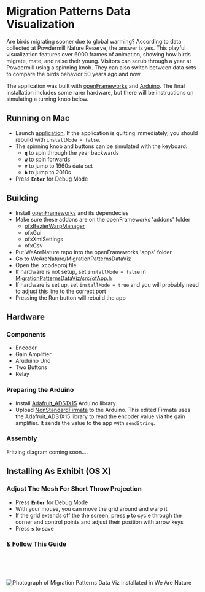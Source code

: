 # Migration Patterns Data Visualization

Are birds migrating sooner due to global warming? According to data collected at Powdermill Nature Reserve, the answer is yes. This playful visualization features over 6000 frames of animation, showing how birds migrate, mate, and raise their young. Visitors can scrub through a year at Powdermill using a spinning knob. They can also switch between data sets to compare the birds behavior 50 years ago and now.

The application was built with [openFrameworks](http://openframeworks.cc/) and [Arduino](https://www.arduino.cc/).
The final installation includes some rarer hardware, but there will be instructions on simulating a turning knob below.

## Running on Mac

* Launch [application](https://github.com/CMP-Studio/WeAreNature/tree/master/MigrationPatternsDataViz/bin). If the application is quitting immediately, you should rebuild with ```installMode = false```.
* The spinning knob and buttons can be simulated with the keyboard:
  * **```q```** to spin through the year backwards 
  * **```w```** to spin forwards
  * **```v```** to jump to 1960s data set 
  * **```b```** to jump to 2010s 
* Press **```Enter```** for Debug Mode

## Building

* Install [openFrameworks](http://openframeworks.cc/) and its dependecies
* Make sure these addons are on the openFrameworks 'addons' folder
  * [ofxBezierWarpManager](https://github.com/sticknor/ofxBezierWarpManager)
  * ofxGui
  * ofxXmlSettings
  * ofxCsv
* Put WeAreNature repo into the openFrameworks 'apps' folder
* Go to WeAreNature/MigrationPatternsDataViz
* Open the .xcodeproj file
* If hardware is not setup, set ```installMode = false``` in [MigrationPatternsDataViz/src/ofApp.h](https://github.com/CMP-Studio/WeAreNature/blob/master/MigrationPatternsDataViz/src/ofApp.h)
* If hardware is set up, set ```installMode = true``` and you will probably need to adjust [this line](https://github.com/CMP-Studio/WeAreNature/blob/40b499926da073acfb5614e0a13df14d7d59d99c/MigrationPatternsDataViz/src/ofApp.cpp#L37) to the correct port
* Pressing the Run button will rebuild the app

## Hardware

### Components
* Encoder
* Gain Amplifier
* Aruduino Uno 
* Two Buttons
* Relay

### Preparing the Arduino
* Install [Adafruit_ADS1X15](https://github.com/adafruit/Adafruit_ADS1X15) Arduino library.
* Upload [NonStandardFirmata](https://github.com/CMP-Studio/WeAreNature/tree/master/MigrationPatternsDataViz/NonStandardFirmata) to the Arduino. This edited Firmata uses the Adafruit_ADS1X15 library to read the encoder value via the gain amplifier. It sends the value to the app with ```sendString```.

### Assembly

Fritzing diagram coming soon....

## Installing As Exhibit (OS X)

### Adjust The Mesh For Short Throw Projection

* Press **```Enter```** for Debug Mode
* With your mouse, you can move the grid around and warp it
* If the grid extends off the the screen, press **```p```** to cycle through the  corner and control points and adjust their position with arrow keys
* Press **```s```** to save

### [& Follow This Guide](https://github.com/CMP-Studio/InstallationComputers)

<br/>
<br/>
<br/>

![Photograph of Migration Patterns Data Viz installated in We Are Nature](https://github.com/CMP-Studio/WeAreNature/blob/master/_Images/MigrationDataViz_Wide.jpg)

